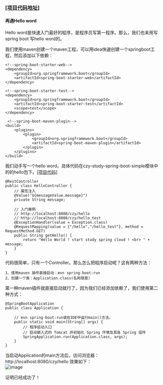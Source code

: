 ### [[项目代码地址]](https://github.com/AndyCZY/czy-study-spring-boot "项目代码地址")  


#### 再遇Hello word
   Hello word是快速入门最好的程序，是程序员写第一程序。那么，我们也来用写spring boot
写hello word的。  
 
   我们使用maven创建一个maven工程，可以用idea快速创建一个springboot工程，然后添加以下依赖：      
        
    <!--spring-boot-starter-web-->
    <dependency>
        <groupId>org.springframework.boot</groupId>
        <artifactId>spring-boot-starter-web</artifactId>
    </dependency>

    <!--spring-boot-starter-test-->
    <dependency>
        <groupId>org.springframework.boot</groupId>
        <artifactId>spring-boot-starter-test</artifactId>
        <scope>test</scope>
    </dependency>

     <!--spring-boot-maven-plugin-->
    <build>
        <plugins>
            <plugin>
                <groupId>org.springframework.boot</groupId>
                <artifactId>spring-boot-maven-plugin</artifactId>
            </plugin>
        </plugins>
    </build>
        
        
   我们动手写一个hello word，具体代码在czy-study-spring-boot-simple模块中
的的hello包下。[[项目代码]](https://github.com/AndyCZY/czy-study-spring-boot/tree/master/czy-study-spring-boot-simple/src/main/java/org/czy/com)
  
    @RestController
    public class HelloController {
        // 属性注入
        @Value("${messageValue.message}")
        private String message;
        
        // 入门案例
        // http://localhost:8080/czy/hello
        // http://localhost:8080/czy/hello_test
        @ExceptionHandler(value = Exception.class)
        @RequestMapping(value = {"/hello","/hello_test"}, method = RequestMethod.GET)
        public String getHello() {
            return "Hello World ! start study spring cloud ! <br> " + message;
        }
   	}
        
代码很简单，只有一个Controller。那么怎么把程序启动呢？这有两种方法：     
    
    1、使用maven 插件直接启动：mvn spring-boot:run    
    2、创建一个类：Application.class(名称随意)
   
第一种maven插件就直接启动就行了，因为我们已经添加依赖了，我们使用第二种方式：
    
    @SpringBootApplication
    public class Application {
    
        // mvn spring-boot:run或在IDE中运行main()方法，
        public static void main(String[] args) {
            // 程序启动入口
            // 启动嵌入式的 Tomcat 并初始化 Spring 环境及其各 Spring 组件
            SpringApplication.run(Application.class, args);
        }
    }
    
当启动Application的main方法后，访问浏览器：http://localhost:8080/czy/hello 效果如下：  
![image](GitBooK/一/hello.png)

证明已经成功了！

  
  





















